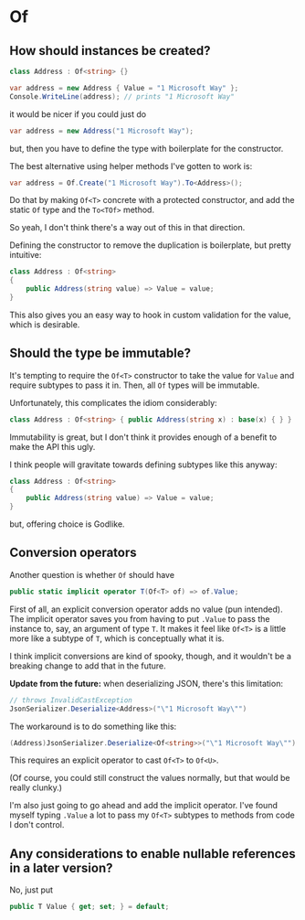 # Of

## How should instances be created?

```cs
class Address : Of<string> {}

var address = new Address { Value = "1 Microsoft Way" };
Console.WriteLine(address); // prints "1 Microsoft Way"
```

it would be nicer if you could just do

```cs
var address = new Address("1 Microsoft Way");
```

but, then you have to define the type with boilerplate for the constructor.

The best alternative using helper methods I've gotten to work is:

```cs
var address = Of.Create("1 Microsoft Way").To<Address>();
```

Do that by making `Of<T>` concrete with a protected constructor, and add the static `Of` type and the `To<TOf>` method.

So yeah, I don't think there's a way out of this in that direction.

Defining the constructor to remove the duplication is boilerplate, but pretty intuitive:

```cs
class Address : Of<string>
{
    public Address(string value) => Value = value;
}
```

This also gives you an easy way to hook in custom validation for the value, which is desirable.

## Should the type be immutable?

It's tempting to require the `Of<T>` constructor to take the value for `Value` and require subtypes to pass it in.
Then, all `Of` types will be immutable.

Unfortunately, this complicates the idiom considerably:

```cs
class Address : Of<string> { public Address(string x) : base(x) { } }
```

Immutability is great, but I don't think it provides enough of a benefit to make the API this ugly.

I think people will gravitate towards defining subtypes like this anyway:

```cs
class Address : Of<string>
{
    public Address(string value) => Value = value;
}
```

but, offering choice is Godlike.

## Conversion operators

Another question is whether `Of` should have

```cs
public static implicit operator T(Of<T> of) => of.Value;
```

First of all, an explicit conversion operator adds no value (pun intended).
The implicit operator saves you from having to put `.Value` to pass the instance to, say, an argument of type `T`.
It makes it feel like `Of<T>` is a little more like a subtype of `T`, which is conceptually what it is.

I think implicit conversions are kind of spooky, though, and it wouldn't be a breaking change to add that in the future.

**Update from the future:** when deserializing JSON, there's this limitation:

```cs
// throws InvalidCastException
JsonSerializer.Deserialize<Address>("\"1 Microsoft Way\"")
```

The workaround is to do something like this:

```cs
(Address)JsonSerializer.Deserialize<Of<string>>("\"1 Microsoft Way\"")
```

This requires an explicit operator to cast `Of<T>` to `Of<U>`.


(Of course, you could still construct the values normally, but that would be really clunky.)

I'm also just going to go ahead and add the implicit operator.
I've found myself typing `.Value` a lot to pass my `Of<T>` subtypes to methods from code I don't control.

## Any considerations to enable nullable references in a later version?

No, just put

```cs
public T Value { get; set; } = default;
```